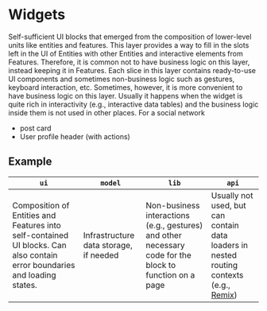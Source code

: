 # Widgets

Self-sufficient UI blocks that emerged from the composition of lower-level units like entities and features.
This layer provides a way to fill in the slots left in the UI of Entities with other Entities and interactive elements from Features. Therefore, it is common not to have business logic on this layer, instead keeping it in Features. Each slice in this layer contains ready-to-use UI components and sometimes non-business logic such as gestures, keyboard interaction, etc.
Sometimes, however, it is more convenient to have business logic on this layer. Usually it happens when the widget is quite rich in interactivity (e.g., interactive data tables) and the business logic inside them is not used in other places.
For a social network

- post card
- User profile header (with actions)

## Example

| `ui` | `model` | `lib` | `api` |
| --- | --- | --- | --- |
| Composition of Entities and Features into self-contained UI blocks. Can also contain error boundaries and loading states. | Infrastructure data storage, if needed | Non-business interactions (e.g., gestures) and other necessary code for the block to function on a page | Usually not used, but can contain data loaders in nested routing contexts (e.g., [Remix](https://remix.run/)) |

